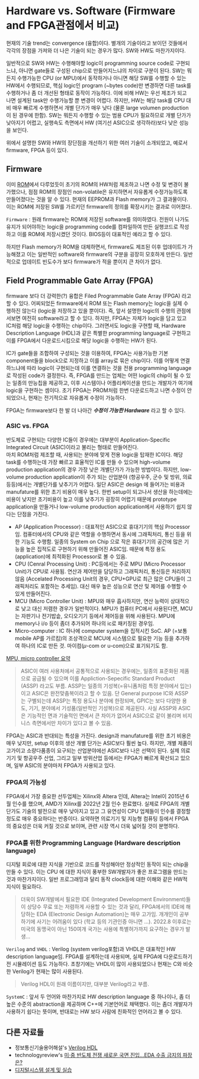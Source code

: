 # Hardware vs. Software (Firmware and FPGA관점에서 비교)

현재의 기술 trend는 convergence (융합)이다. 별개의 기술이라고 보이던 것들에서 각각의 장점을 가져와 더 나은 기술이 되는 경우가 많다. SW와 HW도 마찬가지이다. 

일반적으로 SW와 HW는 수행해야할 logic이 programming source code로 구현되느냐, 아니면 gate들로 구성된 chip으로 만들어지느냐의 차이로 구분이 된다. SW는 뭐든지 수행가능한 CPU (or MPU)에서 동작하거나 아니면 해당 SW를 수행할 수 있는 HW에서 수행되므로, 핵심 logic인 program (~bytes code)만 변경하면 다른 task를 수행하거나 좀 더 개선된 형태로 동작이 가능하다. 이에 비해 HW는 우선 제조가 되고 나면 설계된 task만 수행가능할 뿐 변경이 어렵다. 하지만, HW는 해당 task를 CPU 대비 매우 빠르게 수행하면서 개별 단가가 매우 낮다 (물론 large volumen production이 된 경우에 한함). SW는 뭐든지 수행할 수 있는 범용 CPU가 필요하므로 개별 단가가 낮아지기 어렵고, 실행속도 측면에서 HW (여기선 ASIC으로 생각하라)보다 낮은 성능을 보인다.

위에서 설명한 SW와 HW의 장단점을 개선하기 위한 여러 기술이 소개되었고, 예로서 firmware, FPGA 등이 있다.

## Firmware

이미 [ROM](./ce03_02_3_rom.md)에서 다루었듯이 초기의 ROM의 HW처럼 제조하고 나면 수정 및 변경이 불가했으나, 점점 ROM의 장점인 non-volatile은 유지하면서 자유롭게 수정가능하도록 만들어졌다는 것을 알 수 있다. 현재의 EEPROM과 Flash memory가 그 결과물이다. 이는 ROM에 저장된 SW를 가르키던 firmware의 정의를 확장시키는 결과로 이어졌다. 

`Firmware`
: 원래 firmware는 ROM에 저장된 software를 의미하였다. 전원이 나가도 유지가 되어야하는 logic을 programming code를 컴파일하여 만든 실행코드로 작성하고 이를 ROM에 저장시켰던 것이다. BIOS등이 대표적인 예라고 할 수 있다.

하지만 Flash memory가 ROM을 대체하면서, firmware도 제조된 이후 업데이트가 가능해졌고 이는 일반적인 software와 firmware의 구분을 굉장히 모호하게 만든다. 일반적으로 업데이트 빈도수가 보다 firmware가 적을 뿐이지 큰 차이가 없다.

## Field Programmable Gate Array (FPGA)

firmware 보다 더 강력한(?) 융합은 Filed Programmable Gate Array (FPGA) 라고 할 수 있다. 어찌되었든 firmware에서 ROM 또는 Flash memory는 logic을 실제 수행하진 않는다 (logic을 저장하고 있을 뿐이다). 즉, 앞서 설명한 logic의 수행의 관점에서보면 여전히 software라고 할 수 있다. 하지만, FPGA는 자체가 logic을 담고 있고 IC처럼 해당 logic을 수행하는 chip이다. 그러면서도 logic을 구현할 때, Hardware Description Language (HDL)과 같은 특별한 programming language로 구현하고 이를 FPGA에서 다운로드시킴으로 해당 logic을 수행하는 HW가 된다. 

IC가 gate들을 조합하여 구성되는 것을 이용하여, FPGA는 사용가능한 기본 component들을 block으로 지정하고 이를 array로 묶은 chip이다. 이를 어떻게 연결하느냐에 따라 logic이 구현되는데 이를 연결하는 것을 전용 programming language로 작성된 code가 결정한다. 즉, FPGA를 만드는 업체는 어떤 logic의 chip이 될 수 있는 일종의 만능칩을 제공하고, 이후 시스템이나 어플리케이션을 만드는 개발자가 여기에 logic을 구현하는 셈이다. 초기 FPGA는 PROM처럼 한번 다운로드하고 나면 수정이 안되었으나, 현재는 전기적으로 자유롭게 수정이 가능하다. 

FPGA는 firmware보다 한 발 더 나아간 ***수정이 가능한 Hardware*** 라고 할 수 있다. 

### ASIC vs. FPGA

반도체로 구현되는 다양한 IC들이 경우에는 대부분이 Application-Specific Integrated Circuit (ASIC)이라고 불리는 형태로 만들어진다.  
마치 ROM처럼 제조할 때, 사용되는 분야에 맞게 전용 logic을 탑재한 IC이다. 해당 task를 수행하는데 가장 빠르고 효율적인 IC를 만들 수 있으며 high-volume production application의 경우 가장 낮은 개별단가가 가능한 방법이다. 하지만, low-volume production application이 주가 되는 산업분야 (항공우주, 군수 및 방위, 의료 등등)에서는 개별단가를 낮추기가 어렵다. 일단 ASIC은 design 에 들어가는 비용과 manufature를 위한 초기 비용이 매우 높다. 한번 setup이 되고나서 생산을 하는데에는 비용이 낮지만 초기비용이 높고 이를 낮추기가 굉장히 어렵기 때문에 prototype application을 만들거나 low-volume production application에서 사용하기 쉽지 않다는 단점을 가진다.

* AP (Application Processor) : 대표적인 ASIC으로 휴대기기의 핵심 Processor임. 컴퓨터에서의 CPU와 같은 역할을 수행하면서 동시에 그래픽처리, 통신 등을 위한 기능도 수행함. 일종의 System on Chip 으로 작은 휴대기기의 공간에 많은 기능을 높은 집적도로 구현하기 위해 만들어진 ASIC임. 때문에 특정 용도(application)에 최적화된 Processor로 볼 수 있음.
* CPU (Cenral Processing Unit) : PC등에서는 주로 MPU (Micro Processor Unit)가 CPU로 사용됨. 연산과 제어만을 담당하고 그래픽처리, 통신등은 처리하지 않음 (Accelated Processing Unit의 경우, CPU+GPU로 최근 많은 CPU들이 그래픽처리도 포함하는 추세임). 대신 매우 높은 성능으로 연산 및 제어를 수행할 수 있게 만들어진다. 
* MCU (Micro Controller Unit) : MPU와 매우 흡사하지만, 연산 능력이 상대적으로 낮고 대신 저렴한 경우가 일반적이다. MPU가 컴퓨터 PC에서 사용된다면, MCU는 자판기나 전기밥솥, 오디오기기 등에서 제어등을 위해 사용된다. MPU에 memory나 i/o 등이 좀더 추가되어 하나의 ic로 패키징된 경우임.
* Micro-computer : IC 하나에 computer system을 집적시킨 SoC. AP (=보통 mobile AP를 가르킴)의 조상격으로 MCU에 시스템으로 필요한 기능 등을 추가하여 하나의 IC로 만든 것. 마이컴($\mu$-com or u-com)으로 표기되기도 함.

[MPU, micro controller 요약](https://dsaint31.tistory.com/entry/CE-Micro-Controller-Unit-MCU-and-Micro-computer)

> ASIC이 여러 사용처에서 공통적으로 사용되는 경우에는, 일종의 표준화된 제품으로 공급될 수 있으며 이를 Appliction-Sepecific Standard Product (ASSP) 라고도 부름. ASSP는 일종의 기성복(=유니폼처럼 특정 분야에서 입는)이고 ASIC은 완전맞춤복이라고 할 수 있음. 단 General purpose IC와 ASSP는 구별되는데 ASSP는 특정 용도나 분야에 한정되며, GPIC는 보다 다양한 용도, 기기, 분야에서 기성품(일반적인 기성복)으로 제공된다. 사실 ASSP와 ASIC은 기능적인 면과 기술적인 면에서 큰 차이가 없어서 ASIC으로 같이 불리며 비지니스 측면에서만 차이가 있다고 볼 수 있음.

FPGA는 ASIC과 반대되는 특성을 가진다. design과 manufature를 위한 초기 비용은 매우 낮지만, setup 이후의 생산 개별 단가는 ASIC보다 훨씬 높다. 하지만, 개별 제품이 고가이고 소량다품종이 요구되는 산업분야에선 ASIC보다 나은 선택이 된다. 실제 의료기기 및 항공우주 산업, 그리고 일부 방위산업 등에서는 FPGA가 빠르게 확산되고 있으며, 일부 ASIC의 분야마저 FPGA가 사용되고 있다.

### FPGA의 가능성

FPGA에서 가장 중요한 선두업체는 Xilinx와 Altera 인데, Altera는 Intel이 2015년 6월 인수를 했으며, AMD가 Xilinx를 2022년 2월 인수 완료했다. 실제로 FPGA의 개별단가도 기술의 발전으로 매우 낮아지고 있고 그 유연성이 CPU 업체들이 인수를 결정할 정도로 매우 중요하다는 반증이다. 요약하면 의료기기 및 지능형 컴퓨팅 등에서 FPGA의 중요성은 더욱 커질 것으로 보이며, 관련 시장 역시 더욱 넓어질 것이 분명하다. 

### FPGA를 위한 Programming Language (Hardware description language)

디지털 회로에 대한 지식을 기반으로 코드를 작성해야만 정상적인 동작이 되는 chip을 만들 수 있다. 이는 CPU 에 대한 지식이 풍부한 SW개발자가 좋은 프로그램을 만드는 것과 마찬가지이다. 일반 프로그래밍과 달리 동작 clock등에 대한 이해와 같은 HW적 지식이 필요하다. 

> 더욱이 SW개발에서 필요한 IDE (Integrated Development Environment)들이 상당수 무료 또는 저렴하게 사용할 수 있는 것과 달리, FPGA에서의 IDE에 해당하는 EDA (Electronic Design Automation)는 매우 고가임. 개개인이 공부하기에 사기는 어려움이 있다 (학교 등의 기관인증 아니면 ...). 2022.8 이후로는 미국의 동맹국이 아닌 150여개 국가는 사용에 특별허가까지 요구하는 경우가 발생...

`Verilog` and `VHDL`
: Verilog (system verilog포함)과 VHDL은 대표적인 HW description language임. FPGA를 설계하는데 사용되며, 실제 FPGA에 다운로드하기 전 시뮬레이션 등도 가능하다. 초창기에는 VHDL이 많이 사용되었으나 현재는 C와 비슷한 Verilog가 현재는 많이 사용된다. 

> Verilog HDL이 원래 이름이지만, 대부분 Verilog라고 부름. 

`SystemC`
: 앞서 두 언어와 마찬가지로 HW description language 중 하나이나, 좀 더 높은 수준의 abstraction을 제공하며 C++에 기본언어로 채택했다. 이는 좀더 개발자가 사용하기 쉽다는 뜻이며, 반대로는 HW 보다 사람에 친화적인 언어라고 볼 수 있다. 

## 다른 자료들

* 정보통신기술용어해설's [Verilog HDL](http://www.ktword.co.kr/test/view/view.php?m_temp1=6235)
* technologyreview's [미·중 반도체 전쟁 새로운 국면 진입…EDA 수출 금지의 파장은?](https://www.technologyreview.kr/eda-software-us-china-chip-war/)
* [디지털시스템 설계 및 실습](https://cms3.koreatech.ac.kr/sites/yjjang/down/dsys11/M01_VerilogHDL01.pdf)